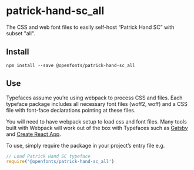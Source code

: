 
# patrick-hand-sc_all

The CSS and web font files to easily self-host “Patrick Hand SC” with subset "all".

## Install

`npm install --save @openfonts/patrick-hand-sc_all`

## Use

Typefaces assume you’re using webpack to process CSS and files. Each typeface
package includes all necessary font files (woff2, woff) and a CSS file with
font-face declarations pointing at these files.

You will need to have webpack setup to load css and font files. Many tools built
with Webpack will work out of the box with Typefaces such as [Gatsby](https://github.com/gatsbyjs/gatsby)
and [Create React App](https://github.com/facebookincubator/create-react-app).

To use, simply require the package in your project’s entry file e.g.

```javascript
// Load Patrick Hand SC typeface
require('@openfonts/patrick-hand-sc_all')
```
